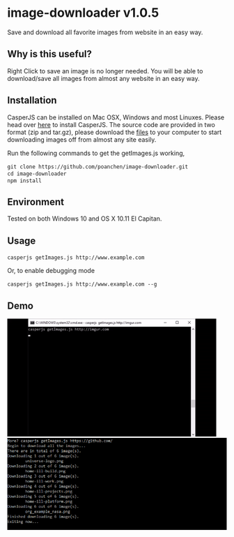 # image-downloader v1.0.5
Save and download all favorite images from website in an easy way.

## Why is this useful?

Right Click to save an image is no longer needed. You will be able to download/save all images from almost any website in an easy way.

## Installation

CasperJS can be installed on Mac OSX, Windows and most Linuxes. Please head over [here](http://docs.casperjs.org/en/latest/installation.html) to install CasperJS. The source code are provided in two format (zip and tar.gz), please download the [files](https://github.com/poanchen/image-downloader/releases) to your computer to start downloading images off from almost any site easily.

Run the following commands to get the getImages.js working,

```
git clone https://github.com/poanchen/image-downloader.git
cd image-downloader
npm install
```

## Environment

Tested on both Windows 10 and OS X 10.11 El Capitan.

## Usage

```
casperjs getImages.js http://www.example.com
```

Or, to enable debugging mode

```
casperjs getImages.js http://www.example.com --g
```

## Demo

![Loading the first image](demo.gif)
![Loading the first image](demo.PNG)

